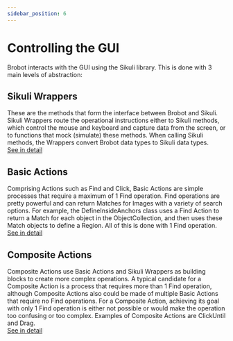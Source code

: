 ```yaml
---
sidebar_position: 6
---
```


# Controlling the GUI

Brobot interacts with the GUI using the Sikuli library. This is done with
3 main levels of abstraction:

## Sikuli Wrappers

These are the methods that form the interface between Brobot and Sikuli.
Sikuli Wrappers route the operational instructions either to Sikuli methods,
which control the mouse and keyboard and capture data from the screen, or to
functions that mock (simulate) these methods. When calling Sikuli methods,
the Wrappers convert Brobot data types to Sikuli data types.  
[See in detail](../../API/functions/sikuli-wrappers)

## Basic Actions

Comprising Actions such as Find and Click, Basic Actions are simple processes
that require a maximum of 1 Find operation. Find operations are pretty
powerful and can return Matches for Images with a variety of search options.
For example, the DefineInsideAnchors class uses a Find Action to return a Match
for each object in the ObjectCollection, and then uses these Match objects to
define a Region. All of this is done with 1 Find operation.  
[See in detail](../../API/functions/basic-actions)

## Composite Actions

Composite Actions use Basic Actions and Sikuli Wrappers as building blocks
to create more complex operations. A typical candidate for a Composite Action
is a process that requires more than 1 Find operation, although Composite
Actions also could be made of multiple Basic Actions that require no Find
operations. For a Composite Action, achieving its goal with only 1 Find
operation is either not possible or would make the operation too confusing
or too complex. Examples of Composite Actions are ClickUntil and Drag.  
[See in detail](../../API/functions/composite-actions)